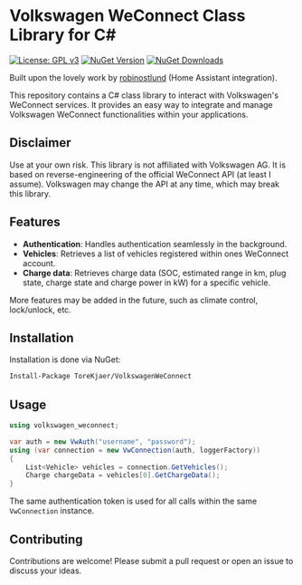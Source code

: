 ﻿# Volkswagen WeConnect Class Library for C#

[![License: GPL v3](https://img.shields.io/badge/License-GPLv3-blue.svg)](https://www.gnu.org/licenses/gpl-3.0)
[![NuGet Version](https://img.shields.io/nuget/v/ToreKjaer.VolkswagenWeConnect)](https://www.nuget.org/packages/ToreKjaer.VolkswagenWeConnect)
[![NuGet Downloads](https://img.shields.io/nuget/dt/ToreKjaer.VolkswagenWeConnect)](https://www.nuget.org/packages/ToreKjaer.VolkswagenWeConnect)

Built upon the lovely work by [robinostlund](https://github.com/robinostlund/volkswagencarnet/tree/master) (Home Assistant integration).

This repository contains a C# class library to interact with Volkswagen's WeConnect services. It provides an easy way to integrate and manage Volkswagen WeConnect functionalities within your applications.

## Disclaimer
Use at your own risk. This library is not affiliated with Volkswagen AG. It is based on reverse-engineering of the official WeConnect API (at least I assume). Volkswagen may change the API at any time, which may break this library.

## Features

- **Authentication**: Handles authentication seamlessly in the background.
- **Vehicles**: Retrieves a list of vehicles registered within ones WeConnect account.
- **Charge data**: Retrieves charge data (SOC, estimated range in km, plug state, charge state and charge power in kW) for a specific vehicle.

More features may be added in the future, such as climate control, lock/unlock, etc.

## Installation

Installation is done via NuGet:

```bash
Install-Package ToreKjaer/VolkswagenWeConnect
```

## Usage

```csharp
using volkswagen_weconnect;

var auth = new VwAuth("username", "password");
using (var connection = new VwConnection(auth, loggerFactory))
{
    List<Vehicle> vehicles = connection.GetVehicles();
    Charge chargeData = vehicles[0].GetChargeData();
}
```

The same authentication token is used for all calls within the same `VwConnection` instance.

## Contributing
Contributions are welcome! Please submit a pull request or open an issue to discuss your ideas.